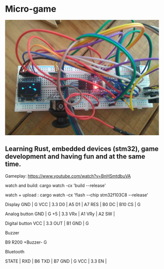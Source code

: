 # Micro-game

![alt tag](img.jpg)

## Learning Rust, embedded devices (stm32), game development and having fun and at the same time.

Gameplay: https://www.youtube.com/watch?v=BnHSmtdbuVA

watch and build:
cargo watch -cx 'build --release'

watch + upload :
cargo watch -cx 'flash --chip stm32f103C8 --release'




Display
GND | G
VCC | 3.3
D0  | A5
D1  | A7
RES | B0
DC  | B10
CS  | G

Analog button
GND | G
+5  | 3.3
VRx | A1
VRy | A2
SW  | 

Digital button
VCC | 3.3
OUT | B1
GND | G

Buzzer

B9 R200 +Buzzer- G

Bluetooth

STATE | 
RXD   | B6
TXD   | B7
GND   | G
VCC   | 3.3
EN    | 